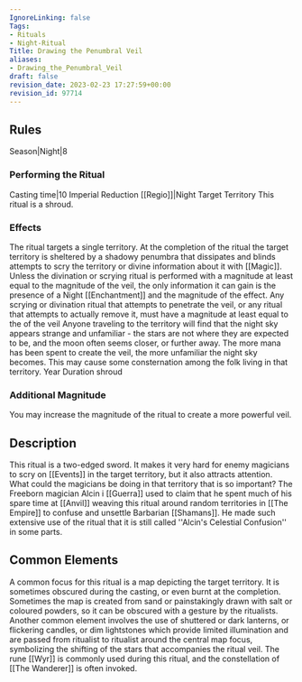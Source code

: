 ```yaml
---
IgnoreLinking: false
Tags:
- Rituals
- Night-Ritual
Title: Drawing the Penumbral Veil
aliases:
- Drawing_the_Penumbral_Veil
draft: false
revision_date: 2023-02-23 17:27:59+00:00
revision_id: 97714
---
```


## Rules
Season|Night|8
### Performing the Ritual
Casting time|10 Imperial Reduction
[[Regio]]|Night Target Territory
This ritual is a shroud.
### Effects
The ritual targets a single territory. At the completion of the ritual the target territory is sheltered by a shadowy penumbra that dissipates and blinds attempts to scry the territory or divine information about it with [[Magic]]. Unless the divination or scrying ritual is performed with a magnitude at least equal to the magnitude of the veil, the only information it can gain is the presence of a Night [[Enchantment]] and the magnitude of the effect.
Any scrying or divination ritual that attempts to penetrate the veil, or any ritual that attempts to actually remove it, must have a magnitude at least equal to the of the veil
Anyone traveling to the territory will find that the night sky appears strange and unfamiliar - the stars are not where they are expected to be, and the moon often seems closer, or further away. The more mana has been spent to create the veil, the more unfamiliar the night sky becomes. This may cause some consternation among the folk living in that territory.
Year Duration
shroud
### Additional Magnitude
You may increase the magnitude of the ritual to create a more powerful veil.
## Description
This ritual is a two-edged sword. It makes it very hard for enemy magicians to scry on [[Events]] in the target territory, but it also attracts attention. What could the magicians be doing in that territory that is so important? The Freeborn magician Alcin i [[Guerra]] used to claim that he spent much of his spare time at [[Anvil]] weaving this ritual around random territories in [[The Empire]] to confuse and unsettle Barbarian [[Shamans]]. He made such extensive use of the ritual that it is still called ''Alcin's Celestial Confusion'' in some parts.
## Common Elements
A common focus for this ritual is a map depicting the target territory. It is sometimes obscured during the casting, or even burnt at the completion. Sometimes the map is created from sand or painstakingly drawn with salt or coloured powders, so it can be obscured with a gesture by the ritualists. Another common element involves the use of shuttered or dark lanterns, or flickering candles, or dim lightstones which provide limited illumination and are passed from ritualist to ritualist around the central map focus, symbolizing the shifting of the stars that accompanies the ritual veil.
The rune [[Wyr]] is commonly used during this ritual, and the constellation of [[The Wanderer]] is often invoked.